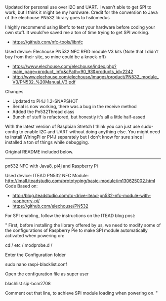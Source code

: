 Updated for personal use over I2C and UART. I wasn't able to get SPI to work, but I think it might be my hardware. Credit for the conversion to Java of the elechouse PN532 library goes to hsilomedus

I highly recommend using libnfc to test your hardware before coding your own stuff. It would've saved me a ton of time trying to get SPI working.
* https://github.com/nfc-tools/libnfc

Used device: Elechouse PN532 NFC RFID module V3 kits (Note that I didn't buy from their site, so mine could be a knock-off)
* https://www.elechouse.com/elechouse/index.php?main_page=product_info&cPath=90_93&products_id=2242
* http://www.elechouse.com/elechouse/images/product/PN532_module_V3/PN532_%20Manual_V3.pdf

Changes
* Updated to PI4J 1.2-SNAPSHOT
* Serial is now working, there was a bug in the receive method
* Added the Pn532Thread class
* Bunch of stuff is refactored, but honestly it's all a little half-assed

With the latest version of Raspbian Stretch I think you can just use sudo-config to enable I2C and UART without doing anything else. You might need to install WiringPi or PI4J separately but I don't know for sure since I installed a ton of things while debugging.

Original README included below.

-------------------------------------------------------------------------------

pn532 NFC with Java8, pi4j and Raspberry Pi

Used device: ITEAD PN532 NFC Module: http://imall.iteadstudio.com/prototyping/basic-module/im130625002.html
Code Based on: 
 * http://blog.iteadstudio.com/to-drive-itead-pn532-nfc-module-with-raspberry-pi/
 * https://github.com/elechouse/PN532

For SPI enabling, follow the instructions on the ITEAD blog post:

"
First, before installing the library offered by us, we need to modify some of the configurations of Raspberry Pie to make SPI module automatically activated when powering on:

cd / etc / modprobe.d /

Enter the Configuration folder

sudo nano raspi-blacklist.conf

Open the configuration file as super user

blachlist sip-bcm2708

Comment out that line, to achieve SPI module loading when powering on.
" 
